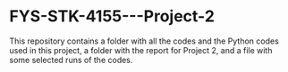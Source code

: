 # FYS-STK-4155---Project-2

This repository contains a folder with all the codes and the Python codes used in this project, a folder with the report for Project 2, and a file with some selected runs of the codes.
